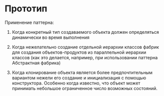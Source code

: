 # Прототип
Применение паттерна:

1) Когда конкретный тип создаваемого объекта должен определяться динамически во время выполнения

2) Когда нежелательно создание отдельной иерархии классов фабрик для создания объектов-продуктов из параллельной иерархии классов (как это делается, например, при использовании паттерна Абстрактная фабрика)

3) Когда клонирование объекта является более предпочтительным вариантом нежели его создание и инициализация с помощью конструктора. Особенно когда известно, что объект может принимать небольшое ограниченное число возможных состояний.
